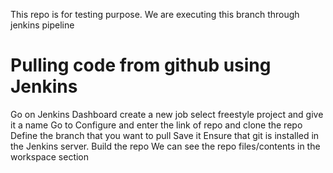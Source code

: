 This repo is for testing purpose. 
We are executing this branch through jenkins pipeline
<h1>Pulling code from github using Jenkins</h1>
<n>Go on Jenkins Dashboard</n>
create a new job
select freestyle project and give it a name
Go to Configure and enter the link of repo and clone the repo
Define the branch that you want to pull
Save it
Ensure that git is installed in the Jenkins server.
Build the repo
We can see the repo files/contents in the workspace section
